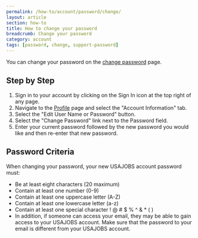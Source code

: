 ```yaml
---
permalink: /how-to/account/password/change/
layout: article
section: how-to
title: How to change your password
breadcrumb: Change your password
category: account
tags: [password, change, support-password]
---
```


You can change your password on the [change password](https://www.usajobs.gov/Applicant/Profile/EditPassword) page.

## Step by Step

1. Sign in to your account by clicking on the Sign In icon at the top right of any page.
2. Navigate to the [Profile](https://www.usajobs.gov/Applicant/Profile/PersonalInformation/) page and select the "Account Information" tab.
3. Select the "Edit User Name or Password" button.
4. Select the "Change Password" link next to the Password field.
5. Enter your current password followed by the new password you would like and then re-enter that new password.

## Password Criteria

When changing your password, your new USAJOBS account password must:

* Be at least eight characters (20 maximum)
* Contain at least one number (0-9)
* Contain at least one uppercase letter (A-Z)
* Contain at least one lowercase letter (a-z)
* Contain at least one special character ! @ # $ % ^ & * ( )
* In addition, if someone can access your email, they may be able to gain access to your USAJOBS account. Make sure that the password to your email is different from your USAJOBS account.
